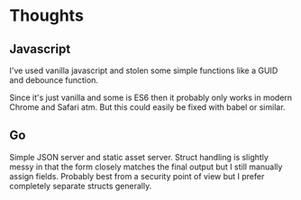 # Thoughts

## Javascript
I've used vanilla javascript and stolen some simple functions like a GUID and debounce function.

Since it's just vanilla and some is ES6 then it probably only works in modern Chrome and Safari atm. But this could easily be fixed with babel or similar.


## Go
Simple JSON server and static asset server. Struct handling is slightly messy in that the form closely matches the final output but I still manually assign fields. Probably best from a security point of view but I prefer completely separate structs generally.

